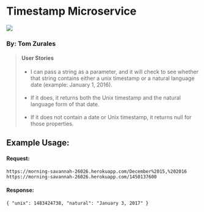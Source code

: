 <!DOCTYPE html>
<html>
  <head>
    <title>Timestamp Microservice</title>
    <link rel="stylesheet" href="https://maxcdn.bootstrapcdn.com/bootstrap/3.3.6/css/bootstrap.min.css">
    </head>
   <body>
   <div class="container">
    <h1 class="header">Timestamp Microservice</h1>
    <img src="https://avatars0.githubusercontent.com/tomzurales?&amp;s=128">
    <h3>By: Tom Zurales</h3>
    <blockquote>
      <h4>User Stories</h4>
      <ul>
        <li> I can pass a string as a parameter, and it will check to see whether that string contains either a unix timestamp or a natural language date (example: January 1, 2016).<br><br></li>
        <li> If it does, it returns both the Unix timestamp and the natural language form of that date.<br><br></li>
        <li>If it does not contain a date or Unix timestamp, it returns null for those properties.</li>
      </ul>
      </blockquote>
        <h2>Example Usage:</h2>
          <h4>Request:</h4><code>https://morning-savannah-26026.herokuapp.com/December%2015,%202016<br></code>
          <code>https://morning-savannah-26026.herokuapp.com/1450137600<br></code>
          <h4>Response:</h4><code>{ "unix": 1483424738, "natural": "January 3, 2017" }</code></p></div></body></html>

